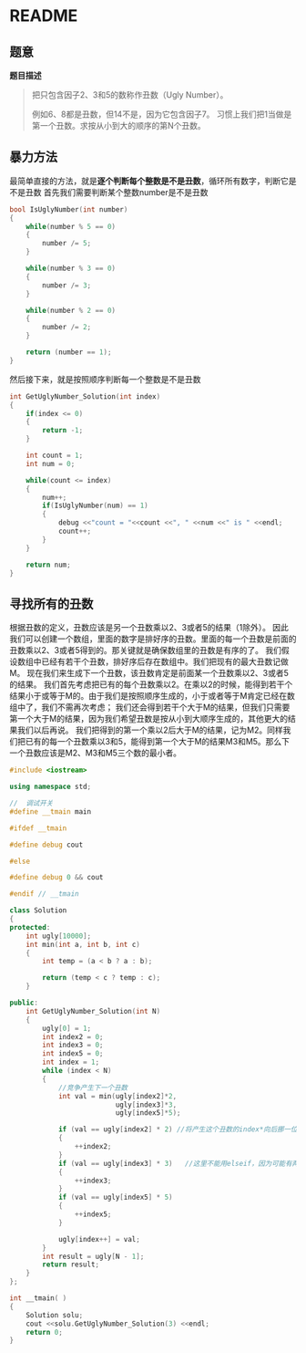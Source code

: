 # README

## 题意

**题目描述**

> 把只包含因子2、3和5的数称作丑数（Ugly Number）。
>
> 例如6、8都是丑数，但14不是，因为它包含因子7。 习惯上我们把1当做是第一个丑数。求按从小到大的顺序的第N个丑数。

## 暴力方法

最简单直接的方法，就是**逐个判断每个整数是不是丑数**，循环所有数字，判断它是不是丑数 首先我们需要判断某个整数number是不是丑数

```cpp
bool IsUglyNumber(int number)
{
    while(number % 5 == 0)
    {
        number /= 5;
    }

    while(number % 3 == 0)
    {
        number /= 3;
    }

    while(number % 2 == 0)
    {
        number /= 2;
    }

    return (number == 1);
}
```

然后接下来，就是按照顺序判断每一个整数是不是丑数

```cpp
int GetUglyNumber_Solution(int index)
{
    if(index <= 0)
    {
        return -1;
    }

    int count = 1;
    int num = 0;

    while(count <= index)
    {
        num++;
        if(IsUglyNumber(num) == 1)
        {
            debug <<"count = "<<count <<", " <<num <<" is " <<endl;
            count++;
        }
    }

    return num;
}
```

## 寻找所有的丑数

根据丑数的定义，丑数应该是另一个丑数乘以2、3或者5的结果（1除外）。 因此我们可以创建一个数组，里面的数字是排好序的丑数。里面的每一个丑数是前面的丑数乘以2、3或者5得到的。那关键就是确保数组里的丑数是有序的了。 我们假设数组中已经有若干个丑数，排好序后存在数组中。我们把现有的最大丑数记做M。 现在我们来生成下一个丑数，该丑数肯定是前面某一个丑数乘以2、3或者5的结果。 我们首先考虑把已有的每个丑数乘以2。在乘以2的时候，能得到若干个结果小于或等于M的。由于我们是按照顺序生成的，小于或者等于M肯定已经在数组中了，我们不需再次考虑； 我们还会得到若干个大于M的结果，但我们只需要第一个大于M的结果，因为我们希望丑数是按从小到大顺序生成的，其他更大的结果我们以后再说。 我们把得到的第一个乘以2后大于M的结果，记为M2。同样我们把已有的每一个丑数乘以3和5，能得到第一个大于M的结果M3和M5。那么下一个丑数应该是M2、M3和M5三个数的最小者。

```cpp
#include <iostream>

using namespace std;

//  调试开关
#define __tmain main

#ifdef __tmain

#define debug cout

#else

#define debug 0 && cout

#endif // __tmain

class Solution
{
protected:
    int ugly[10000];
    int min(int a, int b, int c)
    {
        int temp = (a < b ? a : b);

        return (temp < c ? temp : c);
    }

public:
    int GetUglyNumber_Solution(int N)
    {
        ugly[0] = 1;
        int index2 = 0;
        int index3 = 0;
        int index5 = 0;
        int index = 1;
        while (index < N)
        {
            //竞争产生下一个丑数
            int val = min(ugly[index2]*2,
                          ugly[index3]*3,
                          ugly[index5]*5);

            if (val == ugly[index2] * 2) //将产生这个丑数的index*向后挪一位；
            {
                ++index2;
            }
            if (val == ugly[index3] * 3)   //这里不能用elseif，因为可能有两个最小值，这时都要挪动；
            {
                ++index3;
            }
            if (val == ugly[index5] * 5)
            {
                ++index5;
            }

            ugly[index++] = val;
        }
        int result = ugly[N - 1];
        return result;
    }
};

int __tmain( )
{
    Solution solu;
    cout <<solu.GetUglyNumber_Solution(3) <<endl;
    return 0;
}
```

